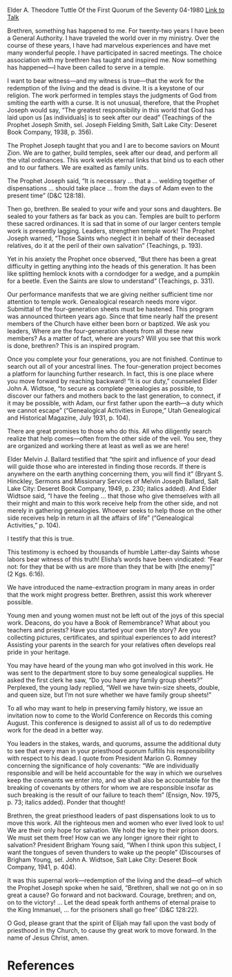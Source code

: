 Elder A. Theodore Tuttle
Of the First Quorum of the Seventy
04-1980
[Link to Talk](https://www.churchofjesuschrist.org/study/general-conference/1980/04/eternal-links-that-bind?lang=eng)

Brethren, something has happened to me. For twenty-two years I have been a General Authority. I have traveled the world over in my ministry. Over the course of these years, I have had marvelous experiences and have met many wonderful people. I have participated in sacred meetings. The choice association with my brethren has taught and inspired me. Now something has happened—I have been called to serve in a temple.

I want to bear witness—and my witness is true—that the work for the redemption of the living and the dead is divine. It is a keystone of our religion. The work performed in temples stays the judgments of God from smiting the earth with a curse. It is not unusual, therefore, that the Prophet Joseph would say, “The greatest responsibility in this world that God has laid upon us [as individuals] is to seek after our dead” (Teachings of the Prophet Joseph Smith, sel. Joseph Fielding Smith, Salt Lake City: Deseret Book Company, 1938, p. 356).

The Prophet Joseph taught that you and I are to become saviors on Mount Zion. We are to gather, build temples, seek after our dead, and perform all the vital ordinances. This work welds eternal links that bind us to each other and to our fathers. We are exalted as family units.

The Prophet Joseph said, “It is necessary … that a … welding together of dispensations … should take place … from the days of Adam even to the present time” (D&C 128:18).

Then go, brethren. Be sealed to your wife and your sons and daughters. Be sealed to your fathers as far back as you can. Temples are built to perform these sacred ordinances. It is sad that in some of our larger centers temple work is presently lagging. Leaders, strengthen temple work! The Prophet Joseph warned, “Those Saints who neglect it in behalf of their deceased relatives, do it at the peril of their own salvation” (Teachings, p. 193).

Yet in his anxiety the Prophet once observed, “But there has been a great difficulty in getting anything into the heads of this generation. It has been like splitting hemlock knots with a corndodger for a wedge, and a pumpkin for a beetle. Even the Saints are slow to understand” (Teachings, p. 331).

Our performance manifests that we are giving neither sufficient time nor attention to temple work. Genealogical research needs more vigor. Submittal of the four-generation sheets must be hastened. This program was announced thirteen years ago. Since that time nearly half the present members of the Church have either been born or baptized. We ask you leaders, Where are the four-generation sheets from all these new members? As a matter of fact, where are yours? Will you see that this work is done, brethren? This is an inspired program.

Once you complete your four generations, you are not finished. Continue to search out all of your ancestral lines. The four-generation project becomes a platform for launching further research. In fact, this is one place where you move forward by reaching backward! “It is our duty,” counseled Elder John A. Widtsoe, “to secure as complete genealogies as possible, to discover our fathers and mothers back to the last generation, to connect, if it may be possible, with Adam, our first father upon the earth—a duty which we cannot escape” (“Genealogical Activities in Europe,” Utah Genealogical and Historical Magazine, July 1931, p. 104).

There are great promises to those who do this. All who diligently search realize that help comes—often from the other side of the veil. You see, they are organized and working there at least as well as we are here!

Elder Melvin J. Ballard testified that “the spirit and influence of your dead will guide those who are interested in finding those records. If there is anywhere on the earth anything concerning them, you will find it” (Bryant S. Hinckley, Sermons and Missionary Services of Melvin Joseph Ballard, Salt Lake City: Deseret Book Company, 1949, p. 230; italics added). And Elder Widtsoe said, “I have the feeling … that those who give themselves with all their might and main to this work receive help from the other side, and not merely in gathering genealogies. Whoever seeks to help those on the other side receives help in return in all the affairs of life” (“Genealogical Activities,” p. 104).

I testify that this is true.

This testimony is echoed by thousands of humble Latter-day Saints whose labors bear witness of this truth! Elisha’s words have been vindicated: “Fear not: for they that be with us are more than they that be with [the enemy]” (2 Kgs. 6:16).

We have introduced the name-extraction program in many areas in order that the work might progress better. Brethren, assist this work wherever possible.

Young men and young women must not be left out of the joys of this special work. Deacons, do you have a Book of Remembrance? What about you teachers and priests? Have you started your own life story? Are you collecting pictures, certificates, and spiritual experiences to add interest? Assisting your parents in the search for your relatives often develops real pride in your heritage.

You may have heard of the young man who got involved in this work. He was sent to the department store to buy some genealogical supplies. He asked the first clerk he saw, “Do you have any family group sheets?” Perplexed, the young lady replied, “Well we have twin-size sheets, double, and queen size, but I’m not sure whether we have family group sheets!”

To all who may want to help in preserving family history, we issue an invitation now to come to the World Conference on Records this coming August. This conference is designed to assist all of us to do redemptive work for the dead in a better way.

You leaders in the stakes, wards, and quorums, assume the additional duty to see that every man in your priesthood quorum fulfills his responsibility with respect to his dead. I quote from President Marion G. Romney concerning the significance of holy covenants: “We are individually responsible and will be held accountable for the way in which we ourselves keep the covenants we enter into, and we shall also be accountable for the breaking of covenants by others for whom we are responsible insofar as such breaking is the result of our failure to teach them” (Ensign, Nov. 1975, p. 73; italics added). Ponder that thought!

Brethren, the great priesthood leaders of past dispensations look to us to move this work. All the righteous men and women who ever lived look to us! We are their only hope for salvation. We hold the key to their prison doors. We must set them free! How can we any longer ignore their right to salvation? President Brigham Young said, “When I think upon this subject, I want the tongues of seven thunders to wake up the people” (Discourses of Brigham Young, sel. John A. Widtsoe, Salt Lake City: Deseret Book Company, 1941, p. 404).

It was this supernal work—redemption of the living and the dead—of which the Prophet Joseph spoke when he said, “Brethren, shall we not go on in so great a cause? Go forward and not backward. Courage, brethren; and on, on to the victory! … Let the dead speak forth anthems of eternal praise to the King Immanuel, … for the prisoners shall go free” (D&C 128:22).

O God, please grant that the spirit of Elijah may fall upon the vast body of priesthood in thy Church, to cause thy great work to move forward. In the name of Jesus Christ, amen.

# References

